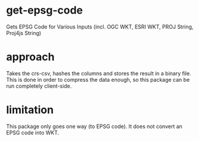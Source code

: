 # get-epsg-code
Gets EPSG Code for Various Inputs (incl. OGC WKT, ESRI WKT, PROJ String, Proj4js String)

# approach
Takes the crs-csv, hashes the columns and stores the result in a binary file.  This is done in order to compress the data enough, so this package can be run completely client-side.

# limitation
This package only goes one way (to EPSG code). It does not convert an EPSG code into WKT.
